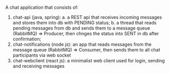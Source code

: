 A chat application that consists of:
  1. chat-api (java, spring):
    a. a REST api that receives incoming messages and stores them into db with PENDING status;
    b. a thread that reads pending messages from db and sends them to a message queue (RabbitMQ) => Producer, then chnges the status into SENT in db after confirmation;
  2.  chat-notifications (node js): an app that reads messages from the message queue (RabbitMQ) => Consumer, then sends them to all chat participants via web socket
  3.  chat-webclient (react js): a minimalist web client used for login, sending and receiving messages
